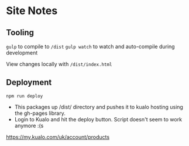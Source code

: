# Site Notes
## Tooling
`gulp` to compile to `/dist`
`gulp watch` to watch and auto-compile during development

View changes locally with `/dist/index.html`

## Deployment
```
npm run deploy
```
- This packages up /dist/ directory and pushes it to kualo hosting using the gh-pages library. 
- Login to Kualo and hit the deploy button. Script doesn't seem to work anymore :(s

https://my.kualo.com/uk/account/products

